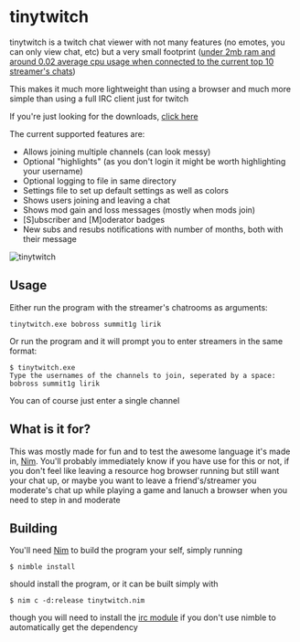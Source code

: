 # tinytwitch
tinytwitch is a twitch chat viewer with not many features (no emotes, you can only view chat, etc) but a very small footprint
([under 2mb ram and around 0.02 average cpu usage when connected to the current top 10 streamer's chats](http://i.imgur.com/frpVkMO.png))

This makes it much more lightweight than using a browser and much more simple than using a full IRC client just for twitch

If you're just looking for the downloads, [click here](https://github.com/smt923/tinytwitch/releases) 

The current supported features are:

* Allows joining multiple channels (can look messy)
* Optional "highlights" (as you don't login it might be worth highlighting your username)
* Optional logging to file in same directory
* Settings file to set up default settings as well as colors
* Shows users joining and leaving a chat
* Shows mod gain and loss messages (mostly when mods join)
* [S]ubscriber and [M]oderator badges
* New subs and resubs notifications with number of months, both with their message

![tinytwitch](http://i.imgur.com/t6B0Syj.png)

## Usage
Either run the program with the streamer's chatrooms as arguments:
```
tinytwitch.exe bobross summit1g lirik
```
Or run the program and it will prompt you to enter streamers in the same format:
```
$ tinytwitch.exe
Type the usernames of the channels to join, seperated by a space:
bobross summit1g lirik
``` 
You can of course just enter a single channel

## What is it for?
This was mostly made for fun and to test the awesome language it's made in, [Nim](http://nim-lang.org/). You'll probably immediately know if you have use for this or not, if you don't feel like
leaving a resource hog browser running but still want your chat up, or maybe you want to leave a friend's/streamer you moderate's
chat up while playing a game and lanuch a browser when you need to step in and moderate

## Building
You'll need [Nim](http://nim-lang.org/) to build the program your self, simply running
```
$ nimble install
``` 
should install the program, or it can be built simply with
```
$ nim c -d:release tinytwitch.nim
```
though you will need to install the [irc module](https://github.com/nim-lang/irc) if you don't use nimble to automatically get the dependency
